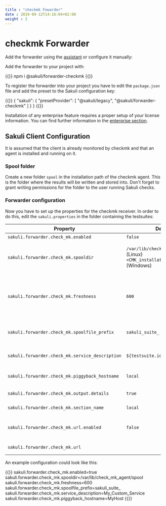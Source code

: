 ```yaml
---
title : "checkmk Fowarder"
date : 2019-09-12T14:16:04+02:00
weight : 2
---
```


# checkmk Forwarder

Add the forwarder using the [assistant](/docs/enterprise_features/#assisted-setup) or configure it manually:

Add the forwarder to your project with:

{{<highlight bash>}}
npm i @sakuli/forwarder-checkmk
{{</highlight>}}

To register the forwarder into your project you have to edit the `package.json` file and add the preset to the Sakuli configuration key:

{{<highlight json>}}
{
    "sakuli": {
        "presetProvider": [
            "@sakuli/legacy",
            "@sakuli/forwarder-checkmk"
        ]
    }
}
{{</highlight>}}


Installation of any enterprise feature requires a proper setup of your license information. You can find further information in the [enterprise section](/docs/enterprise#using-licences-information).


## Sakuli Client Configuration

It is assumed that the client is already monitored by checkmk and that an agent is installed and running on it.

### Spool folder

Create a new folder `spool` in the installation path of the checkmk agent. This is the folder where the results will be written and stored into. Don't forget to grant writing permissions for the folder to the user running Sakuli checks.

### Forwarder configuration

Now you have to set up the properties for the checkmk receiver. In order to do this, edit the `sakuli.properties` in the folder containing the testsuites:

|Property| Default| Effect|
|--------|--------|-------|
|`sakuli.forwarder.check_mk.enabled`|`false`|Enables writing to the spool file  |
|`sakuli.forwarder.check_mk.spooldir`|`/var/lib/check_mk_agent/spool` (Linux)<br/>`<CMK_installation_path>\\spool` (Windows)|Path to the spool folder as defined above. On Windows, the backslashes have to be escaped with '\'. Check_MK is expecting the result files from Sakuli in here |
|`sakuli.forwarder.check_mk.freshness`|`600`|Defines the maximal age in seconds for which the result is still valid. If the last modification of the result file is older than this property, the result file will be ignored. The Check_MK service will turn into UNKNOWN   |
|`sakuli.forwarder.check_mk.spoolfile_prefix`|`sakuli_suite_`|Defines the result file prefix. It can be used to change the default naming convention for the Check_MK output files  |
|`sakuli.forwarder.check_mk.service_description`|`${testsuite.id}`|Defines the service description which is used within the check result |
|`sakuli.forwarder.check_mk.piggyback_hostname`|`local`|Defines Hostname for check results, configurable for piggyback results |
|`sakuli.forwarder.check_mk.output.details`|`true`|Dis- / Enables detailed HTML output|
|`sakuli.forwarder.check_mk.section_name`|`local`|Name of the reported section (&lt;&lt;&lt;YOUR_SECTION_NAME&gt;&gt;&gt;)|
|`sakuli.forwarder.check_mk.url.enabled`|`false`| Adds the URL specified in `sakuli.forwarder.check_mk.url` to the spool file (Available from version 2.3.0) |
|`sakuli.forwarder.check_mk.url`|    | URL address to add to the spool file (Available from version 2.3.0)|


An example configuration could look like this:

{{<highlight properties>}}
sakuli.forwarder.check_mk.enabled=true
sakuli.forwarder.check_mk.spooldir=/var/lib/check_mk_agent/spool
sakuli.forwarder.check_mk.freshness=600
sakuli.forwarder.check_mk.spoolfile_prefix=sakuli_suite_
sakuli.forwarder.check_mk.service_description=My_Custom_Service
sakuli.forwarder.check_mk.piggyback_hostname=MyHost
{{</highlight>}}
